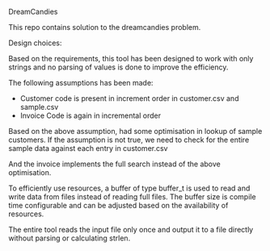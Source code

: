 DreamCandies

This repo contains solution to the dreamcandies problem.

Design choices:

Based on the requirements, this tool has been designed to work with only strings
and no parsing of values is done to improve the efficiency.


The following assumptions has been made:
* Customer code is present in increment order in customer.csv and sample.csv
* Invoice Code is again in incremental order

Based on the above assumption, had some optimisation in lookup of sample customers.
If the assumption is not true, we need to check for the entire sample data against each entry in customer.csv

And the invoice implements the full search instead of the above optimisation.

To efficiently use resources, a buffer of type buffer_t is used to read and write data from files
instead of reading full files.
The buffer size is compile time configurable and can be adjusted based on the availability of resources.

The entire tool reads the input file only once and output it to a file directly without parsing or calculating strlen.

